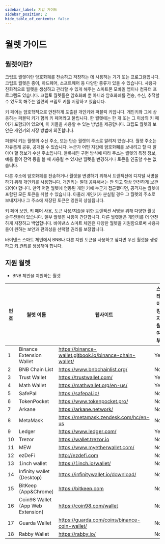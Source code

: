 ```yaml
---
sidebar_label: 지갑 가이드
sidebar_position: 2
hide_table_of_contents: false
---
```

# 월렛 가이드

## 월렛이란?
크립토 월렛이란 암호화폐를 전송하고 저장하는 데 사용하는 기기 또는 프로그램입니다. 크립토 월렛은 종이, 하드웨어, 소프트웨어 등 다양한 종류가 있을 수 있습니다. 사용자 친화적으로 월렛을 생성하고 관리할 수 있게 해주는 스마트폰 모바일 앱이나 컴퓨터 프로그램도 있습니다. 크립토 월렛들은 암호화폐 뿐 아니라 암호화폐를 전송, 수신, 추적할 수 있도록 해주는 일련의 크립토 키를 저장하고 있습니다.

키 페어는 암호학적으로 안전하게 도출된 개인키와 퍼블릭 키입니다. 개인키와 그에 상응하는 퍼블릭 키가 함께 키 페어라고 불립니다. 한 월렛에는 한 개 또는 그 이상의 키 페어가 포함되어 있으며, 이 키들을 사용할 수 있는 방법을 제공합니다. 크립도 월렛의 보안은 개인키의 저장 방법에 의존합니다.

퍼블릭 키는 월렛의 수신 주소, 또는 단순 월렛의 주소로 알려져 있습니다. 월렛 주소는 자유롭게 공유, 공개될 수 있습니다. 누군가 어떤 지갑에 암호화폐를 보내려고 할 때 알아야 할 정보가 수신 주소입니다. 블록체인 구현 방식에 따라 주소는 월렛의 특정 정보, 예를 들어 잔액 등을 볼 때 사용될 수 있지만 월렛을 변경하거나 토큰을 인출할 수는 없습니다.

다른 주소에 암호화폐를 전송하거나 월렛을 변경하기 위해서 트랜잭션에 디지털 서명을 하기 위해 개인키를 사용합니다. 개인키는 절대 공유해서는 안 되고 항상 안전하게 보관되어야 합니다. 만약 어떤 월렛에 연동된 개인 키에 누군가 접근했다면, 공격자는 월렛에 포함된 모든 토큰을 취할 수 있습니다. 아울러 개인키가 분실될 경우 그 월렛의 주소로 보내지거나 그 주소에 저장된 토큰은 영원히 상실됩니다.

키 페어 보안, 키 페어 사용, 토큰 사용/지출을 위한 트랜잭션 서명을 위해 다양한 월렛 솔루션들이 있습니다. 일부 월렛은 사용이 간단합니다. 다른 월렛들은 개인키를 더 안전하게 저장하고 백업합니다. 바이낸스 스마트 체인은 다양한 월렛을 지원함으로써 사용자들이 원하는 보안과 편의성을 선택할 권리를 보장합니다.

바이낸스 스마트 체인에서 BNB나 다른 지원 토큰을 사용하고 싶다면 우선 월렛을 생성하고 [키 관리](create-wallet.md)를 생성해야 합니다.

## 지원 월렛 

* BNB 체인을 지원하는 월렛

| 번호 | 월렛 이름            | 웹사이트 | 스테이킹 지원 여부|
|------ | ------------------- | ------------------------------ |-----|
|1      | Binance Extension Wallet | <https://binance-wallet.gitbook.io/binance-chain-wallet/> | Yes  |
|2      | BNB Chain List | <https://www.bnbchainlist.org/> | No |
|3      | Trust Wallet |<https://trustwallet.com/> | Yes   |
|4      | Math Wallet  |<https://mathwallet.org/en-us/>| Yes  |
|5      | SafePal      |<https://safepal.io/> | No  |
|6      | TokenPocket  |<https://www.tokenpocket.pro/> |  No  |
|7      | Arkane       |<https://arkane.network/>|No|
|8      | MetaMask     |<https://metamask.zendesk.com/hc/en-us>|No|
|9      | Ledger       |<https://www.ledger.com/>|Yes|
|10      | Trezor       |<https://wallet.trezor.io>|No|
|11     | MEW          |<https://www.myetherwallet.com/>|No|
|12     | ezDeFi       |<http://ezdefi.com>|No|
|13     | 1inch wallet |<https://1inch.io/wallet/>|No|
|14     | Infinity wallet (Desktop)| <https://infinitywallet.io/download/> |No|
|15     | BitKeep (App&Chrome)|<https://bitkeep.com>|No|
|16     | Coin98 Wallet (App Web Extension)|<https://coin98.com/wallet>|No|
|17     | Guarda Wallet |<https://guarda.com/coins/binance-coin-wallet/>|No|
|18     | Rabby Wallet |<https://rabby.io/>|No|
